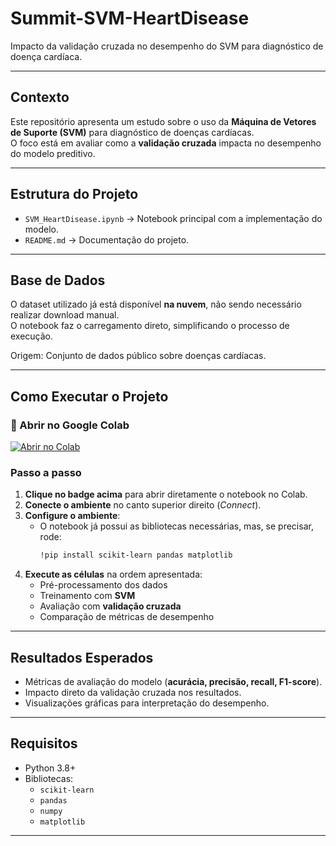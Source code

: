 #  Summit-SVM-HeartDisease

Impacto da validação cruzada no desempenho do SVM para diagnóstico de doença cardíaca.

---

##  Contexto

Este repositório apresenta um estudo sobre o uso da **Máquina de Vetores de Suporte (SVM)** para diagnóstico de doenças cardíacas.  
O foco está em avaliar como a **validação cruzada** impacta no desempenho do modelo preditivo.

---

##  Estrutura do Projeto

- `SVM_HeartDisease.ipynb` → Notebook principal com a implementação do modelo.
- `README.md` → Documentação do projeto.

---

##  Base de Dados

O dataset utilizado já está disponível **na nuvem**, não sendo necessário realizar download manual.  
O notebook faz o carregamento direto, simplificando o processo de execução.

Origem: Conjunto de dados público sobre doenças cardíacas.

---

##  Como Executar o Projeto

### 🔗 Abrir no Google Colab
[![Abrir no Colab](https://colab.research.google.com/assets/colab-badge.svg)](https://colab.research.google.com/drive/1RC_c_uJC8qP1pB1ypTvevHufdQQitgmP?authuser=2)

### Passo a passo

1. **Clique no badge acima** para abrir diretamente o notebook no Colab.  
2. **Conecte o ambiente** no canto superior direito (*Connect*).  
3. **Configure o ambiente**:  
   - O notebook já possui as bibliotecas necessárias, mas, se precisar, rode:
     ```bash
     !pip install scikit-learn pandas matplotlib
     ```
4. **Execute as células** na ordem apresentada:  
   - Pré-processamento dos dados  
   - Treinamento com **SVM**  
   - Avaliação com **validação cruzada**  
   - Comparação de métricas de desempenho  

---

##  Resultados Esperados

- Métricas de avaliação do modelo (**acurácia, precisão, recall, F1-score**).  
- Impacto direto da validação cruzada nos resultados.  
- Visualizações gráficas para interpretação do desempenho.  

---

##  Requisitos

- Python 3.8+  
- Bibliotecas:  
  - `scikit-learn`  
  - `pandas`  
  - `numpy`  
  - `matplotlib`

---


